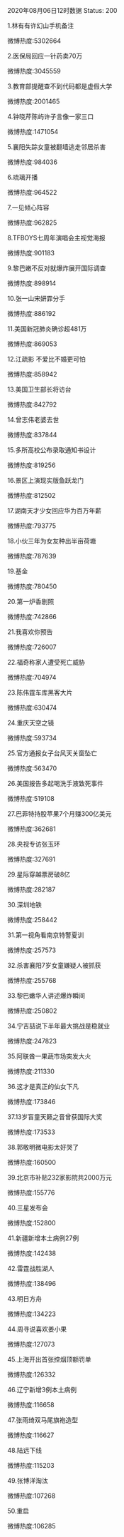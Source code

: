 2020年08月06日12时数据
Status: 200

1.林有有许幻山手机备注

微博热度:5302664

2.医保局回应一针药卖70万

微博热度:3045559

3.教育部提醒查不到代码都是虚假大学

微博热度:2001465

4.钟晓芹陈屿许子言像一家三口

微博热度:1471054

5.襄阳失踪女童被翻墙逃走邻居杀害

微博热度:984036

6.琉璃开播

微博热度:964522

7.一见倾心阵容

微博热度:962825

8.TFBOYS七周年演唱会主视觉海报

微博热度:901183

9.黎巴嫩不反对就爆炸展开国际调查

微博热度:898914

10.张一山宋妍霏分手

微博热度:886192

11.美国新冠肺炎确诊超481万

微博热度:869053

12.江疏影 不爱比不婚更可怕

微博热度:858942

13.美国卫生部长将访台

微博热度:842792

14.曾志伟老婆去世

微博热度:837844

15.多所高校公布录取通知书设计

微博热度:819256

16.景区上演现实版鱼跃龙门

微博热度:812502

17.湖南天才少女回应华为百万年薪

微博热度:793775

18.小伙三年为女友种出半亩荷塘

微博热度:787639

19.基金

微博热度:780450

20.第一炉香剧照

微博热度:742866

21.我喜欢你预告

微博热度:726007

22.福奇称家人遭受死亡威胁

微博热度:704974

23.陈伟霆车库黑客大片

微博热度:630474

24.重庆天空之镜

微博热度:593734

25.官方通报女子台风天关窗坠亡

微博热度:563470

26.美国报告多起喝洗手液致死事件

微博热度:519108

27.巴菲特持股苹果7个月赚300亿美元

微博热度:362681

28.央视专访张玉环

微博热度:327691

29.星际穿越票房破8亿

微博热度:282187

30.深圳地铁

微博热度:258442

31.第一视角看南京特警夏训

微博热度:257573

32.杀害襄阳7岁女童嫌疑人被抓获

微博热度:255768

33.黎巴嫩华人讲述爆炸瞬间

微博热度:250802

34.宁吉喆说下半年最大挑战是稳就业

微博热度:247823

35.阿联酋一果蔬市场突发大火

微博热度:211330

36.这才是真正的仙女下凡

微博热度:173846

37.13岁盲童天籁之音曾获国际大奖

微博热度:173533

38.郭敬明微电影太好哭了

微博热度:160500

39.北京市补贴232家影院共2000万元

微博热度:155776

40.三星发布会

微博热度:152800

41.新疆新增本土病例27例

微博热度:142438

42.雷霆战胜湖人

微博热度:138496

43.明日方舟

微博热度:134223

44.周寻说喜欢姜小果

微博热度:127073

45.上海开出首张控烟顶额罚单

微博热度:126332

46.辽宁新增3例本土病例

微博热度:116658

47.张雨绮双马尾旗袍造型

微博热度:116627

48.陆远下线

微博热度:115203

49.张博洋淘汰

微博热度:107268

50.重启

微博热度:106285

